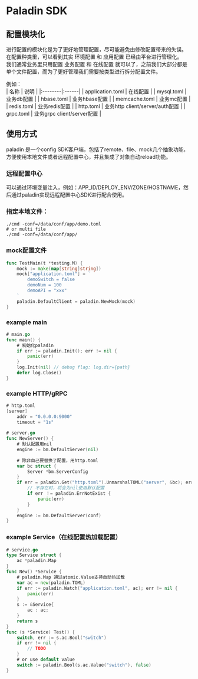# Paladin SDK

## 配置模块化
进行配置的模块化是为了更好地管理配置，尽可能避免由修改配置带来的失误。  
在配置种类里，可以看到其实 环境配置 和 应用配置 已经由平台进行管理化。  
我们通常业务里只用配置 业务配置 和 在线配置 就可以了，之前我们大部分都是单个文件配置，而为了更好管理我们需要按类型进行拆分配置文件。  

例如：  
| 名称 | 说明 |
|:--------|:------|
| application.toml | 在线配置 |
| mysql.toml | 业务db配置 |
| hbase.toml | 业务hbase配置 |
| memcache.toml | 业务mc配置 |
| redis.toml | 业务redis配置 |
| http.toml | 业务http client/server/auth配置 |
| grpc.toml | 业务grpc client/server配置 |

## 使用方式

paladin 是一个config SDK客户端，包括了remote、file、mock几个抽象功能，方便使用本地文件或者远程配置中心，并且集成了对象自动reload功能。

### 远程配置中心
可以通过环境变量注入，例如：APP_ID/DEPLOY_ENV/ZONE/HOSTNAME，然后通过paladin实现远程配置中心SDK进行配合使用。

### 指定本地文件：
```shell
./cmd -conf=/data/conf/app/demo.toml
# or multi file
./cmd -conf=/data/conf/app/
```

### mock配置文件
```go
func TestMain(t *testing.M) {
    mock := make(map[string]string])
    mock["application.toml"] = `
        demoSwitch = false
        demoNum = 100
        demoAPI = "xxx"
    `
    paladin.DefaultClient = paladin.NewMock(mock)
}
```

### example main
```go
# main.go
func main() {
    # 初始化paladin
    if err := paladin.Init(); err != nil {
        panic(err)
    }
    log.Init(nil) // debug flag: log.dir={path}
    defer log.Close()
}
```

### example HTTP/gRPC
```go
# http.toml
[server]
    addr = "0.0.0.0:9000"
    timeout = "1s"
  
# server.go
func NewServer() {
    # 默认配置用nil
    engine := bm.DefaultServer(nil)
  
    # 除非自己要替换了配置，用http.toml
    var bc struct {
        Server *bm.ServerConfig
    }
    if err = paladin.Get("http.toml").UnmarshalTOML("server", &bc); err != nil {
        // 不存在时，将会为nil使用默认配置
        if err ！= paladin.ErrNotExist {
            panic(err)
        }
    } 
    engine := bm.DefaultServer(conf)
}
```

### example Service（在线配置热加载配置）
```go
# service.go
type Service struct {
    ac *paladin.Map
}
func New() *Service {
    # paladin.Map 通过atomic.Value支持自动热加载
    var ac = new(paladin.TOML)
    if err := paladin.Watch("application.toml", ac); err != nil {
        panic(err)
    }
    s := &Service{
        ac : ac;
    }
    return s
}
func (s *Service) Test() {
    switch, err := s.ac.Bool("switch")
    if err != nil {
        // TODO
    }
    # or use default value
    switch := paladin.Bool(s.ac.Value("switch"), false)
}
```
